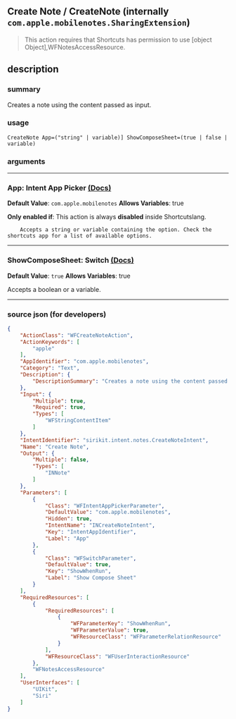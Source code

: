 
## Create Note / CreateNote (internally `com.apple.mobilenotes.SharingExtension`)

> This action requires that Shortcuts has permission to use [object Object],WFNotesAccessResource.


## description

### summary

Creates a note using the content passed as input.


### usage
```
CreateNote App=("string" | variable)] ShowComposeSheet=(true | false | variable)
```

### arguments

---

### App: Intent App Picker [(Docs)](https://pfgithub.github.io/shortcutslang/gettingstarted#other-fields)
**Default Value**: ```
		com.apple.mobilenotes
		```
**Allows Variables**: true

**Only enabled if**: This action is always **disabled** inside Shortcutslang.

		Accepts a string or variable containing the option. Check the shortcuts app for a list of available options. 

---

### ShowComposeSheet: Switch [(Docs)](https://pfgithub.github.io/shortcutslang/gettingstarted#switch-or-expanding-or-boolean-fields)
**Default Value**: ```
		true
		```
**Allows Variables**: true



Accepts a boolean
or a variable.

---

### source json (for developers)

```json
{
	"ActionClass": "WFCreateNoteAction",
	"ActionKeywords": [
		"apple"
	],
	"AppIdentifier": "com.apple.mobilenotes",
	"Category": "Text",
	"Description": {
		"DescriptionSummary": "Creates a note using the content passed as input."
	},
	"Input": {
		"Multiple": true,
		"Required": true,
		"Types": [
			"WFStringContentItem"
		]
	},
	"IntentIdentifier": "sirikit.intent.notes.CreateNoteIntent",
	"Name": "Create Note",
	"Output": {
		"Multiple": false,
		"Types": [
			"INNote"
		]
	},
	"Parameters": [
		{
			"Class": "WFIntentAppPickerParameter",
			"DefaultValue": "com.apple.mobilenotes",
			"Hidden": true,
			"IntentName": "INCreateNoteIntent",
			"Key": "IntentAppIdentifier",
			"Label": "App"
		},
		{
			"Class": "WFSwitchParameter",
			"DefaultValue": true,
			"Key": "ShowWhenRun",
			"Label": "Show Compose Sheet"
		}
	],
	"RequiredResources": [
		{
			"RequiredResources": [
				{
					"WFParameterKey": "ShowWhenRun",
					"WFParameterValue": true,
					"WFResourceClass": "WFParameterRelationResource"
				}
			],
			"WFResourceClass": "WFUserInteractionResource"
		},
		"WFNotesAccessResource"
	],
	"UserInterfaces": [
		"UIKit",
		"Siri"
	]
}
```
